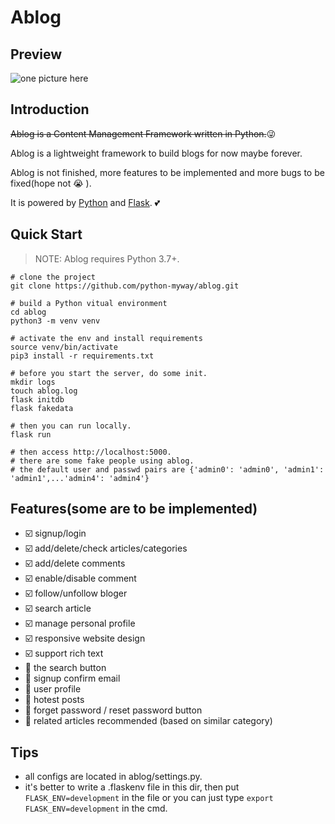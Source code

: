 # Ablog

## Preview

![one picture here]()

## Introduction

~~Ablog is a Content Management Framework written in Python.~~:stuck_out_tongue_winking_eye:

Ablog is a lightweight framework to build blogs for now maybe forever.

Ablog is not finished, more features to be implemented and more bugs to be fixed(hope not :sob: ).

It is powered by [Python](https://www.python.org/) and [Flask](http://flask.pocoo.org/). :two_hearts:

## Quick Start

> NOTE: Ablog requires Python 3.7+.

```
# clone the project
git clone https://github.com/python-myway/ablog.git

# build a Python vitual environment
cd ablog
python3 -m venv venv

# activate the env and install requirements
source venv/bin/activate
pip3 install -r requirements.txt

# before you start the server, do some init.
mkdir logs
touch ablog.log
flask initdb
flask fakedata

# then you can run locally.
flask run

# then access http://localhost:5000.
# there are some fake people using ablog.
# the default user and passwd pairs are {'admin0': 'admin0', 'admin1': 'admin1',...'admin4': 'admin4'}

```

## Features(some are to be implemented)

- :ballot_box_with_check: signup/login
- :ballot_box_with_check: add/delete/check articles/categories
- :ballot_box_with_check: add/delete comments
- :ballot_box_with_check: enable/disable comment
- :ballot_box_with_check: follow/unfollow bloger
- :ballot_box_with_check: search article
- :ballot_box_with_check: manage personal profile
- :ballot_box_with_check: responsive website design
- :ballot_box_with_check: support rich text
- :black_square_button: the search button
- :black_square_button: signup confirm email
- :black_square_button: user profile
- :black_square_button: hotest posts
- :black_square_button: forget password / reset password button
- :black_square_button: related articles recommended (based on similar category)

## Tips

- all configs are located in ablog/settings.py.
- it's better to write a .flaskenv file in this dir, then put `FLASK_ENV=development` in the file or you can just type `export FLASK_ENV=development` in the cmd.

## 